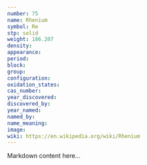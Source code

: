```yaml
---
number: 75
name: Rhenium
symbol: Re
stp: solid
weight: 186.207
density:
appearance:
period:
block:
group:
configuration:
oxidation_states:
cas_number:
year_discovered:
discovered_by:
year_named:
named_by:
name_meaning:
image:
wiki: https://en.wikipedia.org/wiki/Rhenium
---
```


Markdown content here...
